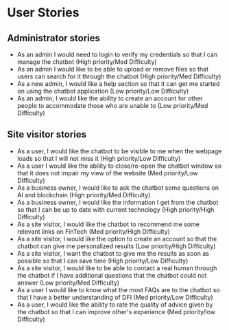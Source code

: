 # User Stories

## Administrator stories

* As an admin I would need to login to verify my credentials so that I can manage the chatbot (High priority/Med Difficulty)
* As an admin I would like to be able to upload or remove files so that users can search for it through the chatbot (High priority/Med Difficulty)
* As a new admin, I would like a help section so that it can get me started on using the chatbot application (Low priority/Low Difficulty)
* As an admin, I would like the ability to create an account for other people to accommodate those who are unable to (Low priority/Med Difficulty)

## Site visitor stories

* As a user, I would like the chatbot to be visible to me when the webpage loads so that I will not miss it (High priority/Low Difficulty)
* As a user I would like the ability to close/re-open the chatbot window so that it does not impair my view of the website (Med priority/Low Difficulty)
* As a business owner, I would like to ask the chatbot some questions on AI and blockchain (High priority/Med Difficulty)
* As a business owner, I would like the information I get from the chatbot so that I can be up to date with current technology (High priority/High Difficulty)
* As a site visitor, I would like the chatbot to recommend me some relevant links on FinTech (Med priority/High Difficulty)
* As a site visitor, I would like the option to create an account so that the chatbot can give me personalized results (Low priority/High Difficulty)
* As a site visitor, I want the chatbot to give me the results as soon as possible so that I can save time (High priority/Low Difficulty)
* As a site visitor, I would like to be able to contact a real human through the chatbot if I have additional questions that the chatbot could not answer (Low priority/Med Difficulty)
* As a user I would like to know what the most FAQs are to the chatbot so that I have a better understanding of DFI (Med priority/Low Difficulty)
* As a user, I would like the ability to rate the quality of advice given by the chatbot so that I can improve other's experience (Med priority/low Difficulty)
